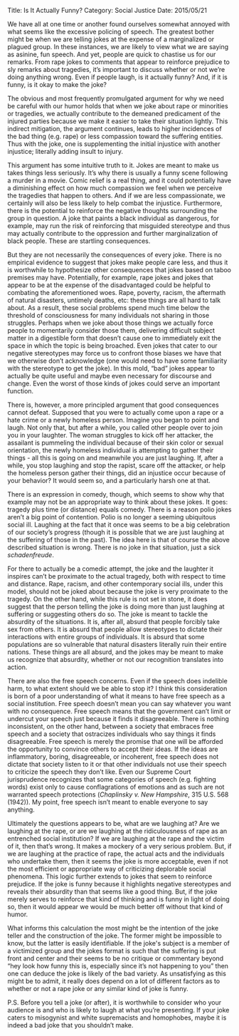 Title: Is It Actually Funny?
Category: Social Justice
Date: 2015/05/21

We have all at one time or another found ourselves somewhat annoyed with what seems like the excessive policing of speech. The greatest bother  might be when we are telling jokes at the expense of a marginalized or plagued group. In these instances, we are likely to view what we are saying as asinine, fun speech. And yet, people are quick to chastise us for our remarks. From rape jokes to comments that appear to reinforce prejudice to sly remarks about tragedies, it’s important to discuss whether or not we’re doing anything wrong. Even if people laugh, is it actually funny? And, if it is funny, is it okay to make the joke?

The obvious and most frequently promulgated argument for why we need be careful with our humor holds that when we joke about rape or minorities or tragedies, we actually contribute to the demeaned predicament of the injured parties because we make it easier to take their situation lightly. This indirect mitigation, the argument continues, leads to higher incidences of the bad thing (e.g. rape) or less compassion toward the suffering entities. Thus with the joke, one is supplementing the initial injustice with another injustice; literally adding insult to injury.

This argument has some intuitive truth to it. Jokes are meant to make us takes things less seriously. It’s why there is usually a funny scene following a murder in a movie. Comic relief is a real thing, and it could potentially have a diminishing effect on how much compassion we feel when we perceive the tragedies that happen to others. And if we are less compassionate, we certainly will also be less likely to help combat the injustice. Furthermore, there is the potential to reinforce the negative thoughts surrounding the group in question. A joke that paints a black individual as dangerous, for example, may run the risk of reinforcing that misguided stereotype and thus may actually contribute to the oppression and further marginalization of black people. These are startling consequences.

But they are not necessarily the consequences of every joke. There is no empirical evidence to suggest that jokes make people care less, and thus it is worthwhile to hypothesize other consequences that jokes based on taboo premises may have. Potentially, for example, rape jokes and jokes that appear to be at the expense of the disadvantaged could be helpful to combating the aforementioned woes. Rape, poverty, racism, the aftermath of natural disasters, untimely deaths, etc: these things are all hard to talk about. As a result, these social problems spend much time below the threshold of consciousness for many individuals not sharing in those struggles. Perhaps when we joke about those things we actually force people to momentarily consider those them, delivering difficult subject matter in a digestible form that doesn’t cause one to immediately exit the space in which the topic is being broached. Even jokes that cater to our negative stereotypes may force us to confront those biases we have that we otherwise don’t acknowledge (one would need to have some familiarity with the stereotype to get the joke). In this mold, “bad” jokes appear to actually be quite useful and maybe even necessary for discourse and change. Even the worst of those kinds of jokes could serve an important function.

There is, however, a more principled argument that good consequences cannot defeat. Supposed that you were to actually come upon a rape or a hate crime or a newly homeless person. Imagine you began to point and laugh. Not only that, but after a while, you called other people over to join you in your laughter. The woman struggles to kick off her attacker, the assailant is pummeling the individual because of their skin color or sexual orientation, the newly homeless individual is attempting to gather their things - all this is going on and meanwhile you are just laughing. If, after a while, you stop laughing and stop the rapist, scare off the attacker, or help the homeless person gather their things, did an injustice occur because of your behavior? It would seem so, and a particularly harsh one at that.

There is an expression in comedy, though, which seems to show why that example may not be an appropriate way to think about these jokes. It goes: tragedy plus time (or distance) equals comedy. There is a reason polio jokes aren’t a big point of contention. Polio is no longer a seeming ubiquitous social ill. Laughing at the fact that it once was seems to be a big celebration of our society’s progress (though it is possible that we are just laughing at the suffering of those in the past). The idea here is that of course the above described situation is wrong. There is no joke in that situation, just a sick *schadenfreude*. 

For there to actually be a comedic attempt, the joke and the laughter it inspires can’t be proximate to the actual tragedy, both with respect to time and distance. Rape, racism, and other contemporary social ills, under this model, should not be joked about because the joke is very proximate to the tragedy. On the other hand, while this rule is not set in stone, it does suggest that the person telling the joke is doing more than just laughing at suffering or suggesting others do so. The joke is meant to tackle the absurdity of the situations. It is, after all, absurd that people forcibly take sex from others. It is absurd that people allow stereotypes to dictate their interactions with entire groups of individuals. It is absurd that some populations are so vulnerable that natural disasters literally ruin their entire nations. These things are all absurd, and the jokes may be meant to make us recognize that absurdity, whether or not our recognition translates into action.

There are also the free speech concerns. Even if the speech does indelible harm, to what extent should we be able to stop it? I think this consideration is born of a poor understanding of what it means to have free speech as a social institution. Free speech doesn’t mean you can say whatever you want with no consequence. Free speech means that the government can’t limit or undercut your speech just because it finds it disagreeable. There is nothing inconsistent, on the other hand, between a society that embraces free speech and a society that ostracizes individuals who say things it finds disagreeable. Free speech is merely the promise that one will be afforded the opportunity to convince others to accept their ideas. If the ideas are inflammatory, boring, disagreeable, or incoherent, free speech does not dictate that society listen to it or that other individuals not use their speech to criticize the speech they don’t like. Even our Supreme Court jurisprudence recognizes that some categories of speech (e.g. fighting words) exist only to cause conflagrations of emotions and as such are not warranted speech protections (*Chaplinsky v. New Hampshire*, 315 U.S. 568 (1942)). My point, free speech isn’t meant to enable everyone to say anything. 

Ultimately the questions appears to be, what are we laughing at? Are we laughing at the rape, or are we laughing at the ridiculousness of rape as an entrenched social institution? If we are laughing at the rape and the victim of it, then that’s wrong. It makes a mockery of a very serious problem. But, if we are laughing at the practice of rape, the actual acts and the individuals who undertake them, then it seems the joke is more acceptable, even if not the most efficient or appropriate way of criticizing deplorable social phenomena. This logic further extends to jokes that seem to reinforce prejudice. If the joke is funny because it highlights negative stereotypes and reveals their absurdity than that seems like a good thing. But, if the joke merely serves to reinforce that kind of thinking and is funny in light of doing so, then it would appear we would be much better off without that kind of humor. 

What informs this calculation the most might be the intention of the joke teller and the construction of the joke. The former might be impossible to know, but the latter is easily identifiable. If the joke's subject is a member of a victimized group and the jokes format is such that the suffering is put front and center and their seems to be no critique or commentary beyond “hey look how funny this is, especially since it’s not happening to you” then one can deduce the joke is likely of the bad variety. As unsatisfying as this might be to admit, it really does depend on a lot of different factors as to whether or not a rape joke or any similar kind of joke is funny.

P.S. Before you tell a joke (or after), it is worthwhile to consider who your audience is and who is likely to laugh at what you’re presenting. If your joke caters to misogynist and white supremacists and homophobes, maybe it is indeed a bad joke that you shouldn’t make.


